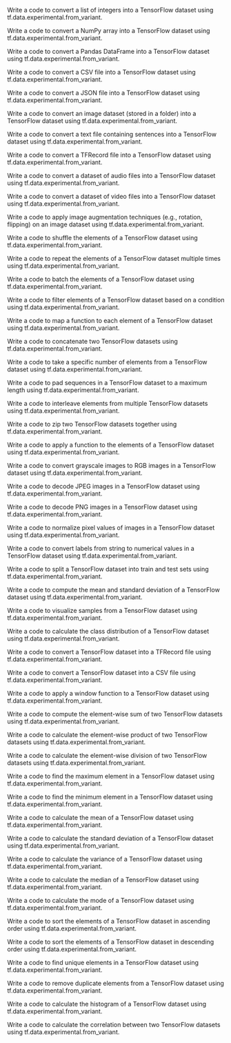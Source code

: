 Write a code to convert a list of integers into a TensorFlow dataset using tf.data.experimental.from_variant.

Write a code to convert a NumPy array into a TensorFlow dataset using tf.data.experimental.from_variant.

Write a code to convert a Pandas DataFrame into a TensorFlow dataset using tf.data.experimental.from_variant.

Write a code to convert a CSV file into a TensorFlow dataset using tf.data.experimental.from_variant.

Write a code to convert a JSON file into a TensorFlow dataset using tf.data.experimental.from_variant.

Write a code to convert an image dataset (stored in a folder) into a TensorFlow dataset using tf.data.experimental.from_variant.

Write a code to convert a text file containing sentences into a TensorFlow dataset using tf.data.experimental.from_variant.

Write a code to convert a TFRecord file into a TensorFlow dataset using tf.data.experimental.from_variant.

Write a code to convert a dataset of audio files into a TensorFlow dataset using tf.data.experimental.from_variant.

Write a code to convert a dataset of video files into a TensorFlow dataset using tf.data.experimental.from_variant.

Write a code to apply image augmentation techniques (e.g., rotation, flipping) on an image dataset using tf.data.experimental.from_variant.

Write a code to shuffle the elements of a TensorFlow dataset using tf.data.experimental.from_variant.

Write a code to repeat the elements of a TensorFlow dataset multiple times using tf.data.experimental.from_variant.

Write a code to batch the elements of a TensorFlow dataset using tf.data.experimental.from_variant.

Write a code to filter elements of a TensorFlow dataset based on a condition using tf.data.experimental.from_variant.

Write a code to map a function to each element of a TensorFlow dataset using tf.data.experimental.from_variant.

Write a code to concatenate two TensorFlow datasets using tf.data.experimental.from_variant.

Write a code to take a specific number of elements from a TensorFlow dataset using tf.data.experimental.from_variant.

Write a code to pad sequences in a TensorFlow dataset to a maximum length using tf.data.experimental.from_variant.

Write a code to interleave elements from multiple TensorFlow datasets using tf.data.experimental.from_variant.

Write a code to zip two TensorFlow datasets together using tf.data.experimental.from_variant.

Write a code to apply a function to the elements of a TensorFlow dataset using tf.data.experimental.from_variant.

Write a code to convert grayscale images to RGB images in a TensorFlow dataset using tf.data.experimental.from_variant.

Write a code to decode JPEG images in a TensorFlow dataset using tf.data.experimental.from_variant.

Write a code to decode PNG images in a TensorFlow dataset using tf.data.experimental.from_variant.

Write a code to normalize pixel values of images in a TensorFlow dataset using tf.data.experimental.from_variant.

Write a code to convert labels from string to numerical values in a TensorFlow dataset using tf.data.experimental.from_variant.

Write a code to split a TensorFlow dataset into train and test sets using tf.data.experimental.from_variant.

Write a code to compute the mean and standard deviation of a TensorFlow dataset using tf.data.experimental.from_variant.

Write a code to visualize samples from a TensorFlow dataset using tf.data.experimental.from_variant.

Write a code to calculate the class distribution of a TensorFlow dataset using tf.data.experimental.from_variant.

Write a code to convert a TensorFlow dataset into a TFRecord file using tf.data.experimental.from_variant.

Write a code to convert a TensorFlow dataset into a CSV file using tf.data.experimental.from_variant.

Write a code to apply a window function to a TensorFlow dataset using tf.data.experimental.from_variant.

Write a code to compute the element-wise sum of two TensorFlow datasets using tf.data.experimental.from_variant.

Write a code to calculate the element-wise product of two TensorFlow datasets using tf.data.experimental.from_variant.

Write a code to calculate the element-wise division of two TensorFlow datasets using tf.data.experimental.from_variant.

Write a code to find the maximum element in a TensorFlow dataset using tf.data.experimental.from_variant.

Write a code to find the minimum element in a TensorFlow dataset using tf.data.experimental.from_variant.

Write a code to calculate the mean of a TensorFlow dataset using tf.data.experimental.from_variant.

Write a code to calculate the standard deviation of a TensorFlow dataset using tf.data.experimental.from_variant.

Write a code to calculate the variance of a TensorFlow dataset using tf.data.experimental.from_variant.

Write a code to calculate the median of a TensorFlow dataset using tf.data.experimental.from_variant.

Write a code to calculate the mode of a TensorFlow dataset using tf.data.experimental.from_variant.

Write a code to sort the elements of a TensorFlow dataset in ascending order using tf.data.experimental.from_variant.

Write a code to sort the elements of a TensorFlow dataset in descending order using tf.data.experimental.from_variant.

Write a code to find unique elements in a TensorFlow dataset using tf.data.experimental.from_variant.

Write a code to remove duplicate elements from a TensorFlow dataset using tf.data.experimental.from_variant.

Write a code to calculate the histogram of a TensorFlow dataset using tf.data.experimental.from_variant.

Write a code to calculate the correlation between two TensorFlow datasets using tf.data.experimental.from_variant.
